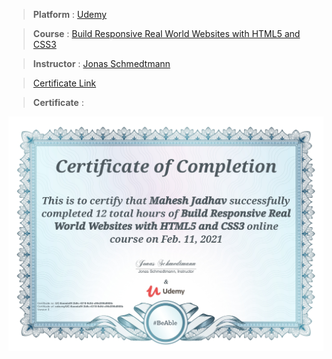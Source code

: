 
> **Platform** : [Udemy](https://www.udemy.com/)

> **Course** : [Build Responsive Real World Websites with HTML5 and CSS3](https://www.udemy.com/course/design-and-develop-a-killer-website-with-html5-and-css3/)

> **Instructor** : [Jonas Schmedtmann]()

> <a target="_blank" href="https://udemy-certificate.s3.amazonaws.com/image/UC-8aeeda9f-3b9c-4318-9dfd-c96d396d988b.jpg">Certificate Link</a>

> **Certificate** : 

<img src="./Certificates/Udemy/ResponsiveRealWebsite.jpg">
